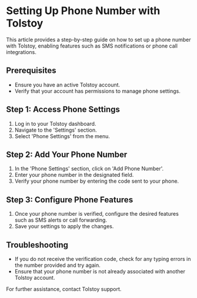 # Setting Up Phone Number with Tolstoy

This article provides a step-by-step guide on how to set up a phone number with Tolstoy, enabling features such as SMS notifications or phone call integrations.

## Prerequisites
- Ensure you have an active Tolstoy account.
- Verify that your account has permissions to manage phone settings.

## Step 1: Access Phone Settings
1. Log in to your Tolstoy dashboard.
2. Navigate to the 'Settings' section.
3. Select 'Phone Settings' from the menu.

## Step 2: Add Your Phone Number
1. In the 'Phone Settings' section, click on 'Add Phone Number'.
2. Enter your phone number in the designated field.
3. Verify your phone number by entering the code sent to your phone.

## Step 3: Configure Phone Features
1. Once your phone number is verified, configure the desired features such as SMS alerts or call forwarding.
2. Save your settings to apply the changes.

## Troubleshooting
- If you do not receive the verification code, check for any typing errors in the number provided and try again.
- Ensure that your phone number is not already associated with another Tolstoy account.

For further assistance, contact Tolstoy support.